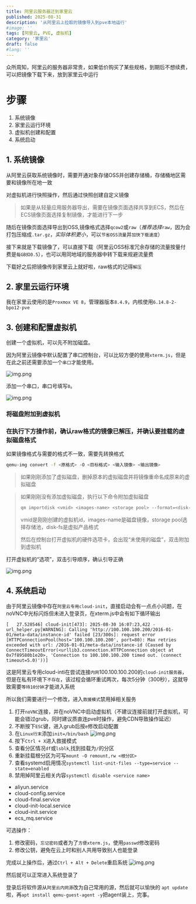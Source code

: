 ```yaml
---
title: 阿里云服务器迁到家里云
published: 2025-08-31
description: '从阿里云上拉取的镜像导入到pve本地运行'
#image: ''
tags: [阿里云, PVE, 虚拟机]
category: '家里云'
draft: false 
#lang: ''
---
```



众所周知，阿里云的服务器非常贵，如果低价购买了某些规格，到期后不想续费，可以把镜像下载下来，放到家里云中运行

# 步骤
1. 系统镜像
2. 家里云运行环境
3. 虚拟机创建和配置
4. 系统启动



## 1. 系统镜像

从阿里云获取系统镜像时，需要开通对象存储OSS并创建存储桶，存储桶地区需要和镜像所在地一致

对虚拟机进行快照操作，然后通过快照创建自定义镜像

> 如果是从轻量应用服务器导出，需要在镜像页面选择共享到ECS，然后在ECS镜像页面选择复制镜像，才能进行下一步 

随后在镜像页面选择导出到OSS,镜像格式选择`qcow2`或`raw`（*推荐选择*`raw`，因为会打包压缩成`.tar.gz`，*实际体积更小*，可以`节省OSS流量`并`加快下载速度`） 

接下来就是下载镜像了，可以直接下载（阿里云OSS标准冗余存储的流量按量付费是`每GB扣0.5`），也可以用同地域的服务器中转下载来规避流量费

下载好之后把镜像传到家里云上就好啦，raw格式的记得`解压`



## 2. 家里云运行环境

我在家里云使用的是`Proxmox VE 8`，管理器版本`8.4.9`，内核使用`6.14.8-2-bpo12-pve`



## 3. 创建和配置虚拟机

创建一个虚拟机，可以先不附加磁盘。

因为阿里云镜像中默认配置了串口控制台，可以比较方便的使用`xterm.js`，但是在此之前还需要添加一个`串口`才能使用。

![img.png](1.png)

添加一个串口，串口号填写`0`。

![img.png](2.png)

### 将磁盘附加到虚拟机

### 在执行下方操作前，确认raw格式的镜像已解压，并确认要挂载的虚拟磁盘格式

如果镜像格式与需要的格式不一致，需要先转换格式

```bash
qemu-img convert -f <原格式> -O <目标格式> <输入镜像> <输出镜像>
```

> 如果刚刚添加了虚拟磁盘，删掉原本的虚拟磁盘并将镜像重命名成原来的虚拟磁盘

> 如果刚刚没有添加虚拟磁盘，执行以下命令附加虚拟磁盘
> 
> ```bash
> qm importdisk <vmid> <images-name> <storage pool> --format=<disk-fs>
> ```
> 
> vmid是刚刚创建的虚拟机id，images-name是磁盘镜像，storage pool选择存储池，disk-fs是虚拟产品格式
> 
> 然后在控制台打开虚拟机的硬件选项卡，会出现“未使用的磁盘”，双击附加到虚拟机

打开虚拟机的“选项”，双击引导顺序，确认引导正确

![img.png](3.png)

## 4. 系统启动

由于阿里云镜像中存在`阿里云专用cloud-init`，直接启动会有一点点小问题，在noVNC中光标闪烁但未进入登录页，在xterm.js中会有如下循环输出

```log
[   27.528546] cloud-init[473]: 2025-08-30 16:07:23,422 - url_helper.py[WARNING]: Calling 'http://100.100.100.200/2016-01-01/meta-data/instance-id' failed [23/300s]: request error [HTTPConnectionPool(host='100.100.100.200', port=80): Max retries exceeded with url: /2016-01-01/meta-data/instance-id (Caused by ConnectTimeoutError(<urllib3.connection.HTTPConnection object at 0x7f89580b1e20>, 'Connection to 100.100.100.200 timed out. (connect timeout=5.0)'))]
```

这是阿里云专用cloud-inti在尝试连接`内网`100.100.100.200的`cloud-init服务器`，但是在私有环境下`不存在`，该过程会循环重试两次，每次5分钟（300秒），这就导致需要`等待10分钟`才能进入系统

所以我们需要进行一个修改，进入`救援模式`禁用掉相关服务

1. 打开`noVNC`连接，并在noVNC中启动虚拟机（不建议连接前就打开虚拟机，可能会错过grub，同时建议质直连pve时操作，避免CDN导致操作延迟）
2. 不断按下`ESC`键，进入grub后按`e`修改启动配置
3. 在`Linux行末`添加`init=/bin/bash`
![img.png](4.png)
4. 按下`Ctrl + X`进入救援模式
5. 查看分区情况`df`或`lsblk`,找到挂载为`/`的分区
6. 重新挂载根分区为可写`mount -O remount,rw <根分区>`
7. 查看systemd启用情况`systemctl list-unit-files --type=service --state=enabled`
8. 禁用掉阿里云相关内容`systemctl disable <service name>`
- aliyun.service 
- cloud-config.service
- cloud-final.service
- cloud-init-local.service
- cloud-init.service
- ecs_mq.service

可选操作：

1. 修改密码，`忘记密码`或者为了`方便xterm.js`，使用`passwd`修改密码
2. 修改公钥，避免在云上时和别人共用导致别人也能登录

完成以上操作后，通过`Ctrl + Alt + Delete`重启系统
![img.png](5.png)

然后就可以正常进入系统登录了

登录后将软件源从`阿里云内网源`改为自己常用的源，然后就可以愉快的 `apt update`啦，再`apt install qemu-guest-agent -y`把agent装上，完事。